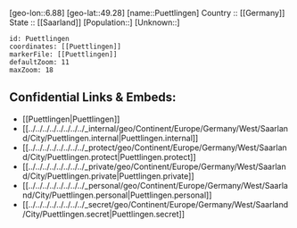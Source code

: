 ﻿---
location: [49.28,6.88] 
mapzoom: [7,12] 
mapmarker: city 
type: City
tags:
- geo/City


SpocWebEntityId: 33567
isDeleted: false
confidential: public

---
[geo-lon::6.88] 
[geo-lat::49.28] 
[name::Puettlingen] 
Country :: [[Germany]]  
State :: [[Saarland]] 
[Population::] 
[Unknown::] 


```leaflet
id: Puettlingen
coordinates: [[Puettlingen]] 
markerFile: [[Puettlingen]] 
defaultZoom: 11 
maxZoom: 18
```


## Confidential Links & Embeds: 
- [[Puettlingen|Puettlingen]]  
- [[../../../../../../../../_internal/geo/Continent/Europe/Germany/West/Saarland/City/Puettlingen.internal|Puettlingen.internal]] 
- [[../../../../../../../../_protect/geo/Continent/Europe/Germany/West/Saarland/City/Puettlingen.protect|Puettlingen.protect]] 
- [[../../../../../../../../_private/geo/Continent/Europe/Germany/West/Saarland/City/Puettlingen.private|Puettlingen.private]] 
- [[../../../../../../../../_personal/geo/Continent/Europe/Germany/West/Saarland/City/Puettlingen.personal|Puettlingen.personal]] 
- [[../../../../../../../../_secret/geo/Continent/Europe/Germany/West/Saarland/City/Puettlingen.secret|Puettlingen.secret]] 
